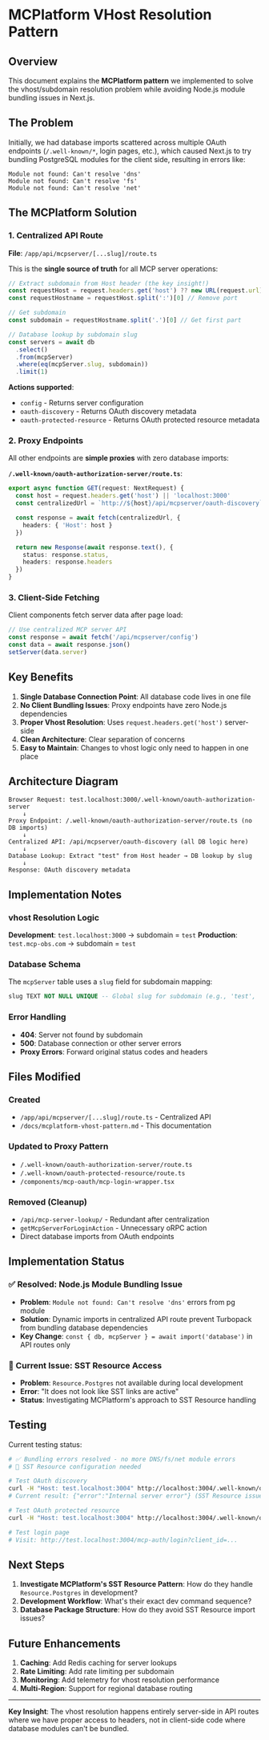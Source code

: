 # MCPlatform VHost Resolution Pattern

## Overview

This document explains the **MCPlatform pattern** we implemented to solve the vhost/subdomain resolution problem while avoiding Node.js module bundling issues in Next.js.

## The Problem

Initially, we had database imports scattered across multiple OAuth endpoints (`/.well-known/*`, login pages, etc.), which caused Next.js to try bundling PostgreSQL modules for the client side, resulting in errors like:

```
Module not found: Can't resolve 'dns'
Module not found: Can't resolve 'fs'
Module not found: Can't resolve 'net'
```

## The MCPlatform Solution

### 1. Centralized API Route

**File**: `/app/api/mcpserver/[...slug]/route.ts`

This is the **single source of truth** for all MCP server operations:

```typescript
// Extract subdomain from Host header (the key insight!)
const requestHost = request.headers.get('host') ?? new URL(request.url).host
const requestHostname = requestHost.split(':')[0] // Remove port

// Get subdomain
const subdomain = requestHostname.split('.')[0] // Get first part

// Database lookup by subdomain slug
const servers = await db
  .select()
  .from(mcpServer)
  .where(eq(mcpServer.slug, subdomain))
  .limit(1)
```

**Actions supported**:
- `config` - Returns server configuration
- `oauth-discovery` - Returns OAuth discovery metadata
- `oauth-protected-resource` - Returns OAuth protected resource metadata

### 2. Proxy Endpoints

All other endpoints are **simple proxies** with zero database imports:

**`/.well-known/oauth-authorization-server/route.ts`**:
```typescript
export async function GET(request: NextRequest) {
  const host = request.headers.get('host') || 'localhost:3000'
  const centralizedUrl = `http://${host}/api/mcpserver/oauth-discovery`

  const response = await fetch(centralizedUrl, {
    headers: { 'Host': host }
  })

  return new Response(await response.text(), {
    status: response.status,
    headers: response.headers
  })
}
```

### 3. Client-Side Fetching

Client components fetch server data after page load:

```typescript
// Use centralized MCP server API
const response = await fetch('/api/mcpserver/config')
const data = await response.json()
setServer(data.server)
```

## Key Benefits

1. **Single Database Connection Point**: All database code lives in one file
2. **No Client Bundling Issues**: Proxy endpoints have zero Node.js dependencies
3. **Proper Vhost Resolution**: Uses `request.headers.get('host')` server-side
4. **Clean Architecture**: Clear separation of concerns
5. **Easy to Maintain**: Changes to vhost logic only need to happen in one place

## Architecture Diagram

```
Browser Request: test.localhost:3000/.well-known/oauth-authorization-server
    ↓
Proxy Endpoint: /.well-known/oauth-authorization-server/route.ts (no DB imports)
    ↓
Centralized API: /api/mcpserver/oauth-discovery (all DB logic here)
    ↓
Database Lookup: Extract "test" from Host header → DB lookup by slug
    ↓
Response: OAuth discovery metadata
```

## Implementation Notes

### vhost Resolution Logic

**Development**: `test.localhost:3000` → subdomain = `test`
**Production**: `test.mcp-obs.com` → subdomain = `test`

### Database Schema

The `mcpServer` table uses a `slug` field for subdomain mapping:
```sql
slug TEXT NOT NULL UNIQUE -- Global slug for subdomain (e.g., 'test', 'acme-corp')
```

### Error Handling

- **404**: Server not found by subdomain
- **500**: Database connection or other server errors
- **Proxy Errors**: Forward original status codes and headers

## Files Modified

### Created
- `/app/api/mcpserver/[...slug]/route.ts` - Centralized API
- `/docs/mcplatform-vhost-pattern.md` - This documentation

### Updated to Proxy Pattern
- `/.well-known/oauth-authorization-server/route.ts`
- `/.well-known/oauth-protected-resource/route.ts`
- `/components/mcp-oauth/mcp-login-wrapper.tsx`

### Removed (Cleanup)
- `/api/mcp-server-lookup/` - Redundant after centralization
- `getMcpServerForLoginAction` - Unnecessary oRPC action
- Direct database imports from OAuth endpoints

## Implementation Status

### ✅ Resolved: Node.js Module Bundling Issue
- **Problem**: `Module not found: Can't resolve 'dns'` errors from pg module
- **Solution**: Dynamic imports in centralized API route prevent Turbopack from bundling database dependencies
- **Key Change**: `const { db, mcpServer } = await import('database')` in API routes only

### 🚧 Current Issue: SST Resource Access
- **Problem**: `Resource.Postgres` not available during local development
- **Error**: "It does not look like SST links are active"
- **Status**: Investigating MCPlatform's approach to SST Resource handling

## Testing

Current testing status:

```bash
# ✅ Bundling errors resolved - no more DNS/fs/net module errors
# 🚧 SST Resource configuration needed

# Test OAuth discovery
curl -H "Host: test.localhost:3004" http://localhost:3004/.well-known/oauth-authorization-server
# Current result: {"error":"Internal server error"} (SST Resource issue)

# Test OAuth protected resource
curl -H "Host: test.localhost:3004" http://localhost:3004/.well-known/oauth-protected-resource

# Test login page
# Visit: http://test.localhost:3004/mcp-auth/login?client_id=...
```

## Next Steps

1. **Investigate MCPlatform's SST Resource Pattern**: How do they handle `Resource.Postgres` in development?
2. **Development Workflow**: What's their exact dev command sequence?
3. **Database Package Structure**: How do they avoid SST Resource import issues?

## Future Enhancements

1. **Caching**: Add Redis caching for server lookups
2. **Rate Limiting**: Add rate limiting per subdomain
3. **Monitoring**: Add telemetry for vhost resolution performance
4. **Multi-Region**: Support for regional database routing

---

**Key Insight**: The vhost resolution happens entirely server-side in API routes where we have proper access to headers, not in client-side code where database modules can't be bundled.